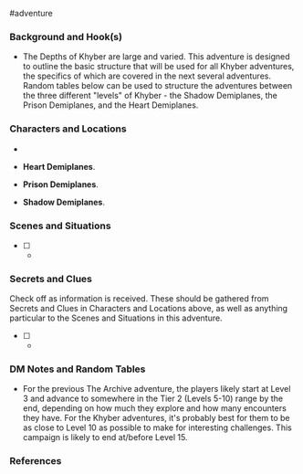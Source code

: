  #adventure 

### Background and Hook(s)

* The Depths of Khyber are large and varied. This adventure is designed to outline the basic structure that will be used for all Khyber adventures, the specifics of which are covered in the next several adventures. Random tables below can be used to structure the adventures between the three different "levels" of Khyber - the Shadow Demiplanes, the Prison Demiplanes, and the Heart Demiplanes.

### Characters and Locations

* 

* **Heart Demiplanes**. 
* **Prison Demiplanes**. 
* **Shadow Demiplanes**. 

### Scenes and Situations

 - [ ] -

### Secrets and Clues
Check off as information is received. These should be gathered from Secrets and Clues in Characters and Locations above, as well as anything particular to the Scenes and Situations in this adventure.

 - [ ] -

### DM Notes and Random Tables

- For the previous The Archive adventure, the players likely start at Level 3 and advance to somewhere in the Tier 2 (Levels 5-10) range by the end, depending on how much they explore and how many encounters they have. For the Khyber adventures, it's probably best for them to be as close to Level 10 as possible to make for interesting challenges. This campaign is likely to end at/before Level 15.

### References

